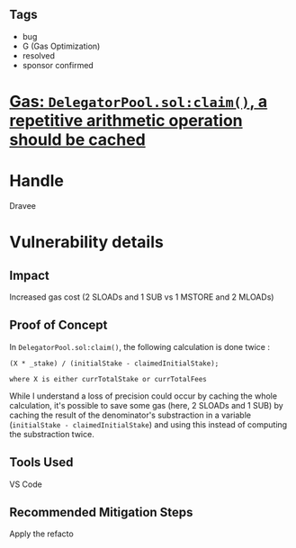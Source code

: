 ## Tags

- bug
- G (Gas Optimization)
- resolved
- sponsor confirmed

# [Gas: `DelegatorPool.sol:claim()`, a repetitive arithmetic operation should be cached](https://github.com/code-423n4/2022-01-livepeer-findings/issues/146) 

# Handle

Dravee


# Vulnerability details

## Impact
Increased gas cost (2 SLOADs and 1 SUB vs 1 MSTORE and 2 MLOADs)

## Proof of Concept
In `DelegatorPool.sol:claim()`, the following calculation is done twice : 
```
(X * _stake) / (initialStake - claimedInitialStake);

where X is either currTotalStake or currTotalFees
```

While I understand a loss of precision could occur by caching the whole calculation, it's possible to save some gas (here, 2 SLOADs and 1 SUB) by caching the result of the denominator's substraction in a variable (`initialStake - claimedInitialStake`) and using this instead of computing the substraction twice.

## Tools Used
VS Code

## Recommended Mitigation Steps
Apply the refacto

